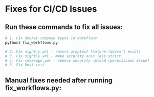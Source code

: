# Fixes for CI/CD Issues

## Run these commands to fix all issues:

```bash
# 1. Fix docker-compose typos in workflows
python3 fix_workflows.py

# 2. Fix nightly.yml - remove proptest feature (doesn't exist)
# 3. Fix nightly.yml - make security scan less strict
# 4. Fix coverage.yml - remove security upload (permissions issue)
# 5. Fix Rust test
```

## Manual fixes needed after running fix_workflows.py:
